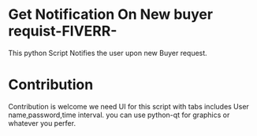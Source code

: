 # Get Notification On New buyer requist-FIVERR-
This python Script Notifies the user upon new Buyer request.

# Contribution
Contribution is welcome we need UI for this script with tabs includes User name,password,time interval.
you can use python-qt for graphics or whatever you perfer.
